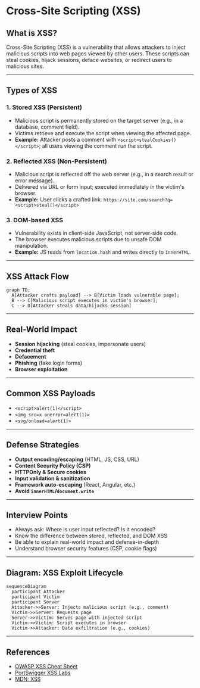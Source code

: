 # Cross-Site Scripting (XSS)

## What is XSS?
Cross-Site Scripting (XSS) is a vulnerability that allows attackers to inject malicious scripts into web pages viewed by other users. These scripts can steal cookies, hijack sessions, deface websites, or redirect users to malicious sites.

---

## Types of XSS

### 1. **Stored XSS (Persistent)**
- Malicious script is permanently stored on the target server (e.g., in a database, comment field).
- Victims retrieve and execute the script when viewing the affected page.
- **Example:** Attacker posts a comment with `<script>stealCookies()</script>`; all users viewing the comment run the script.

### 2. **Reflected XSS (Non-Persistent)**
- Malicious script is reflected off the web server (e.g., in a search result or error message).
- Delivered via URL or form input; executed immediately in the victim's browser.
- **Example:** User clicks a crafted link: `https://site.com/search?q=<script>steal()</script>`

### 3. **DOM-based XSS**
- Vulnerability exists in client-side JavaScript, not server-side code.
- The browser executes malicious scripts due to unsafe DOM manipulation.
- **Example:** JS reads from `location.hash` and writes directly to `innerHTML`.

---

## XSS Attack Flow
```mermaid
graph TD;
  A[Attacker crafts payload] --> B[Victim loads vulnerable page];
  B --> C[Malicious script executes in victim's browser];
  C --> D[Attacker steals data/hijacks session]
```

---

## Real-World Impact
- **Session hijacking** (steal cookies, impersonate users)
- **Credential theft**
- **Defacement**
- **Phishing** (fake login forms)
- **Browser exploitation**

---

## Common XSS Payloads
- `<script>alert(1)</script>`
- `<img src=x onerror=alert(1)>`
- `<svg/onload=alert(1)>`

---

## Defense Strategies
- **Output encoding/escaping** (HTML, JS, CSS, URL)
- **Content Security Policy (CSP)**
- **HTTPOnly & Secure cookies**
- **Input validation & sanitization**
- **Framework auto-escaping** (React, Angular, etc.)
- **Avoid `innerHTML`/`document.write`**

---

## Interview Points
- Always ask: Where is user input reflected? Is it encoded?
- Know the difference between stored, reflected, and DOM XSS
- Be able to explain real-world impact and defense-in-depth
- Understand browser security features (CSP, cookie flags)

---

## Diagram: XSS Exploit Lifecycle
```mermaid
sequenceDiagram
  participant Attacker
  participant Victim
  participant Server
  Attacker->>Server: Injects malicious script (e.g., comment)
  Victim->>Server: Requests page
  Server->>Victim: Serves page with injected script
  Victim->>Victim: Script executes in browser
  Victim->>Attacker: Data exfiltration (e.g., cookies)
```

---

## References
- [OWASP XSS Cheat Sheet](https://cheatsheetseries.owasp.org/cheatsheets/Cross_Site_Scripting_Prevention_Cheat_Sheet.html)
- [PortSwigger XSS Labs](https://portswigger.net/web-security/cross-site-scripting)
- [MDN: XSS](https://developer.mozilla.org/en-US/docs/Glossary/Cross-site_scripting)
